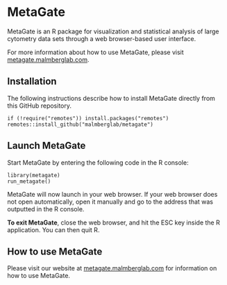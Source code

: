 # MetaGate

MetaGate is an R package for visualization and statistical analysis of large cytometry data sets through a web browser-based user interface.

For more information about how to use MetaGate, please visit [metagate.malmberglab.com](https://metagate.malmberglab.com).


## Installation

The following instructions describe how to install MetaGate directly from this GitHub repository.

	if (!require("remotes")) install.packages("remotes")
	remotes::install_github("malmberglab/metagate")


## Launch MetaGate

Start MetaGate by entering the following code in the R console:

    library(metagate)
    run_metagate()

MetaGate will now launch in your web browser. If your web browser does not open automatically, open it manually and go to the address that was outputted in the R console.

**To exit MetaGate**, close the web browser, and hit the ESC key inside the R application. You can then quit R.


## How to use MetaGate

Please visit our website at [metagate.malmberglab.com](http://metagate.malmberglab.com) for information on how to use MetaGate.
